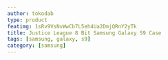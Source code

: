 ```yaml
---
author: tokodab
type: product
featimg: 1sRv9VsNvWwCb7L5eh4Ua2DmjQRnY2yTk
title: Justice League 8 Bit Samsung Galaxy S9 Case
tags: [samsung, galaxy, s9]
category: [samsung]
---
```

